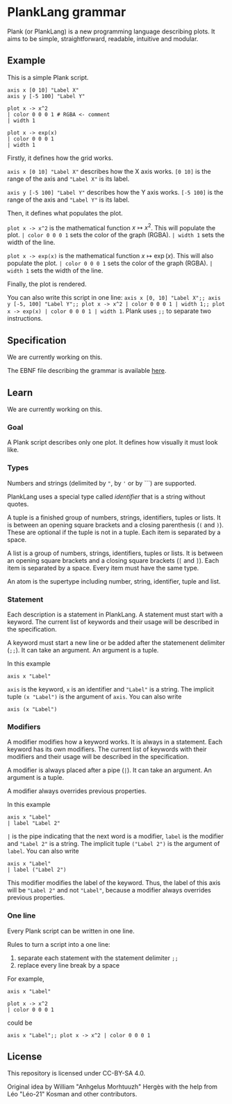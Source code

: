 # PlankLang grammar

Plank (or PlankLang) is a new programming language describing plots.
It aims to be simple, straightforward, readable, intuitive and modular.

## Example

This is a simple Plank script.

```plank
axis x [0 10] "Label X"
axis y [-5 100] "Label Y"

plot x -> x^2
| color 0 0 0 1 # RGBA <- comment
| width 1

plot x -> exp(x)
| color 0 0 0 1
| width 1
```

Firstly, it defines how the grid works.

`axis x [0 10] "Label X"` describes how the X axis works.
`[0 10]` is the range of the axis and `"Label X"` is its label.

`axis y [-5 100] "Label Y"` describes how the Y axis works.
`[-5 100]` is the range of the axis and `"Label Y"` is its label.

Then, it defines what populates the plot.

`plot x -> x^2` is the mathematical function $x\mapsto x^2$.
This will populate the plot.
`| color 0 0 0 1` sets the color of the graph (RGBA).
`| width 1` sets the width of the line.

`plot x -> exp(x)` is the mathematical function $x\mapsto\exp(x)$.
This will also populate the plot.
`| color 0 0 0 1` sets the color of the graph (RGBA).
`| width 1` sets the width of the line.

Finally, the plot is rendered.

You can also write this script in one line:
`axis x [0, 10] "Label X";; axis y [-5, 100] "Label Y";; plot x -> x^2 | color 0 0 0 1 | width 1;; plot x -> exp(x) | color 0 0 0 1 | width 1`. 
Plank uses `;;` to separate two instructions.

## Specification

We are currently working on this.

The EBNF file describing the grammar is available [here](https://github.com/planklang/grammar/blob/main/grammar.ebnf).

## Learn

We are currently working on this.

### Goal

A Plank script describes only one plot.
It defines how visually it must look like.

### Types

Numbers and strings (delimited by `"`, by `'` or by `\``) are supported.

PlankLang uses a special type called *identifier* that is a string without quotes.

A tuple is a finished group of numbers, strings, identifiers, tuples or lists.
It is between an opening square brackets and a closing parenthesis (`(` and `)`).
These are optional if the tuple is not in a tuple.
Each item is separated by a space.

A list is a group of numbers, strings, identifiers, tuples or lists.
It is between an opening square brackets and a closing square brackets (`[` and `]`).
Each item is separated by a space.
Every item must have the same type.

An atom is the supertype including number, string, identifier, tuple and list.

### Statement

Each description is a statement in PlankLang.
A statement must start with a keyword.
The current list of keywords and their usage will be described in the specification.

A keyword must start a new line or be added after the statemenent delimiter (`;;`).
It can take an argument.
An argument is a tuple.

In this example
```
axis x "Label"
```
`axis` is the keyword, `x` is an identifier and `"Label"` is a string. 
The implicit tuple `(x "Label")` is the argument of `axis`.
You can also write
```
axis (x "Label")
```

### Modifiers

A modifier modifies how a keyword works.
It is always in a statement.
Each keyword has its own modifiers.
The current list of keywords with their modifiers and their usage will be described in the specification.

A modifier is always placed after a pipe (`|`).
It can take an argument.
An argument is a tuple.

A modifier always overrides previous properties.

In this example
```
axis x "Label"
| label "Label 2"
```
`|` is the pipe indicating that the next word is a modifier, `label`  is the modifier and `"Label 2"` is a string.
The implicit tuple `("Label 2")` is the argument of `label`.
You can also write
```
axis x "Label"
| label ("Label 2")
```
This modifier modifies the label of the keyword.
Thus, the label of this axis will be `"Label 2"` and not `"Label"`, because a modifier always overrides previous properties.

### One line

Every Plank script can be written in one line.

Rules to turn a script into a one line:
1. separate each statement with the statement delimiter `;;`
2. replace every line break by a space

For example,
```
axis x "Label"

plot x -> x^2
| color 0 0 0 1
```
could be
```
axis x "Label";; plot x -> x^2 | color 0 0 0 1
```

## License

This repository is licensed under CC-BY-SA 4.0.

Original idea by William "Anhgelus Morhtuuzh" Hergès with the help from Léo "Léo-21" Kosman and other contributors.

